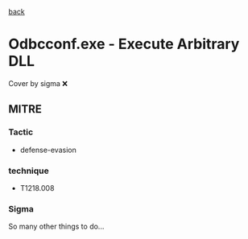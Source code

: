 [back](../index.md)
# Odbcconf.exe - Execute Arbitrary DLL
Cover by sigma :x: 

## MITRE
### Tactic
  - defense-evasion

### technique
  - T1218.008

### Sigma

 So many other things to do...